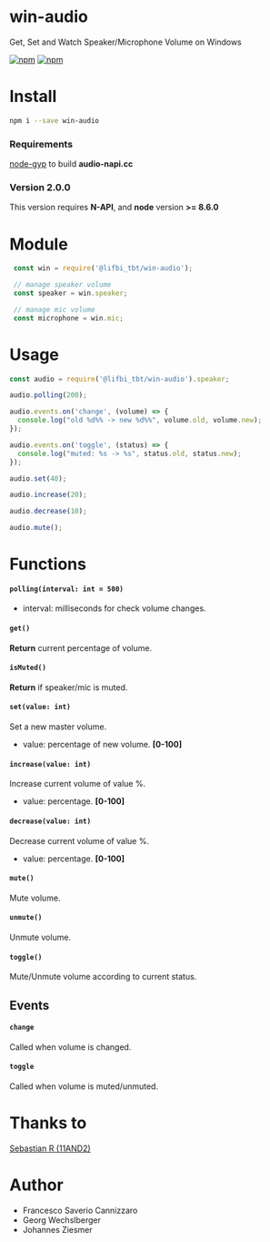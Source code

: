 # win-audio
Get, Set and Watch Speaker/Microphone Volume on Windows

[![npm](https://img.shields.io/npm/v/win-audio.svg)](https://www.npmjs.com/package/@lifbi_tbt/win-audio)
[![npm](https://img.shields.io/npm/dm/win-audio.svg)](https://www.npmjs.com/package/@lifbi_tbt/win-audio)

# Install

```sh
npm i --save win-audio
```

### Requirements
[node-gyp](https://github.com/nodejs/node-gyp#installation) to build **audio-napi.cc**

### Version 2.0.0
This version requires **N-API**, and **node** version **>= 8.6.0**

# Module
```javascript
 const win = require('@lifbi_tbt/win-audio');

 // manage speaker volume
 const speaker = win.speaker;

 // manage mic volume
 const microphone = win.mic;
```

# Usage

```javascript
const audio = require('@lifbi_tbt/win-audio').speaker;

audio.polling(200);

audio.events.on('change', (volume) => {
  console.log("old %d%% -> new %d%%", volume.old, volume.new);
});

audio.events.on('toggle', (status) => {
  console.log("muted: %s -> %s", status.old, status.new);
});

audio.set(40);

audio.increase(20);

audio.decrease(10);

audio.mute();
```

# Functions

#### `polling(interval: int = 500)`

- interval: milliseconds for check volume changes.

#### `get()`
**Return** current percentage of volume.

#### `isMuted()`
**Return** if speaker/mic is muted.

#### `set(value: int)`

 Set a new master volume.

 - value: percentage of new volume. **[0-100]**

#### `increase(value: int)`

Increase current volume of value %.

- value: percentage. **[0-100]**

#### `decrease(value: int)`

Decrease current volume of value %.

- value: percentage. **[0-100]**

#### `mute()`
Mute volume.

#### `unmute()`
Unmute volume.

#### `toggle()`
Mute/Unmute volume according to current status.

## Events

#### `change`
Called when volume is changed.

#### `toggle`
Called when volume is muted/unmuted.

# Thanks to
[Sebastian R (11AND2)](https://github.com/11AND2)


# Author
* Francesco Saverio Cannizzaro
* Georg Wechslberger
* Johannes Ziesmer